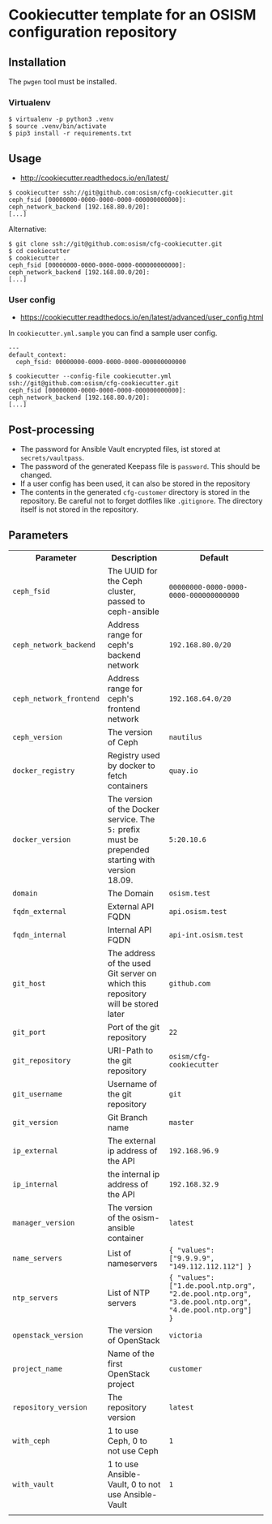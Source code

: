# Cookiecutter template for an OSISM configuration repository

## Installation

The `pwgen` tool must be installed.

### Virtualenv

```
$ virtualenv -p python3 .venv
$ source .venv/bin/activate
$ pip3 install -r requirements.txt
```


## Usage

* http://cookiecutter.readthedocs.io/en/latest/

```
$ cookiecutter ssh://git@github.com:osism/cfg-cookiecutter.git
ceph_fsid [00000000-0000-0000-0000-000000000000]:
ceph_network_backend [192.168.80.0/20]:
[...]
```

Alternative:

```
$ git clone ssh://git@github.com:osism/cfg-cookiecutter.git
$ cd cookiecutter
$ cookiecutter .
ceph_fsid [00000000-0000-0000-0000-000000000000]:
ceph_network_backend [192.168.80.0/20]:
[...]
```

### User config

* https://cookiecutter.readthedocs.io/en/latest/advanced/user_config.html

In ``cookiecutter.yml.sample`` you can find a sample user config.

```
---
default_context:
  ceph_fsid: 00000000-0000-0000-0000-000000000000
```

```
$ cookiecutter --config-file cookiecutter.yml ssh://git@github.com:osism/cfg-cookiecutter.git
ceph_fsid [00000000-0000-0000-0000-000000000000]:
ceph_network_backend [192.168.80.0/20]:
[...]
```

## Post-processing

* The password for Ansible Vault encrypted files, ist stored at ``secrets/vaultpass``.
* The password of the generated Keepass file is ``password``. This should be changed.
* If a user config has been used, it can also be stored in the repository
* The contents in the generated ``cfg-customer`` directory is stored in the repository.
  Be careful not to forget dotfiles like ``.gitignore``. The directory itself is not
  stored in the repository.

## Parameters

<table>
  <tr>
    <th>Parameter</th>
    <th>Description</th>
    <th>Default</th>
  </tr>
  <tr>
    <td><code>ceph_fsid</code></td>
    <td>The UUID for the Ceph cluster, passed to ceph-ansible</td>
    <td><code>00000000-0000-0000-0000-000000000000</code></td>
  </tr>
  <tr>
    <td><code>ceph_network_backend</code></td>
    <td>Address range for ceph's backend network</td>
    <td><code>192.168.80.0/20</code></td>
  </tr>
  <tr>
    <td><code>ceph_network_frontend</code></td>
    <td>Address range for ceph's frontend network</td>
    <td><code>192.168.64.0/20</code></td>
  </tr>
  <tr>
    <td><code>ceph_version</code></td>
    <td>The version of Ceph</td>
    <td><code>nautilus</code></td>
  </tr>
  <tr>
    <td><code>docker_registry</code></td>
    <td>Registry used by docker to fetch containers</td>
    <td><code>quay.io</code></td>
  </tr>
  <tr>
    <td><code>docker_version</code></td>
    <td>The version of the Docker service. The <code>5:</code> prefix must be prepended starting with version 18.09.</td>
    <td><code>5:20.10.6</code></td>
  </tr>
  <tr>
    <td><code>domain</code></td>
    <td>The Domain</td>
    <td><code>osism.test</code></td>
  </tr>
  <tr>
    <td><code>fqdn_external</code></td>
    <td>External API FQDN</td>
    <td><code>api.osism.test</code></td>
  </tr>
  <tr>
    <td><code>fqdn_internal</code></td>
    <td>Internal API FQDN</td>
    <td><code>api-int.osism.test</code></td>
  </tr>
  <tr>
    <td><code>git_host</code></td>
    <td>The address of the used Git server on which this repository will be stored later</td>
    <td><code>github.com</code></td>
  </tr>
  <tr>
    <td><code>git_port</code></td>
    <td>Port of the git repository</td>
    <td><code>22</code></td>
  </tr>
  <tr>
    <td><code>git_repository</code></td>
    <td>URI-Path to the git repository</td>
    <td><code>osism/cfg-cookiecutter</code></td>
  </tr>
  <tr>
    <td><code>git_username</code></td>
    <td>Username of the git repository</td>
    <td><code>git</code></td>
  </tr>
  <tr>
    <td><code>git_version</code></td>
    <td>Git Branch name</td>
    <td><code>master</code></td>
  </tr>
  <tr>
    <td><code>ip_external</code></td>
    <td>The external ip address of the API</td>
    <td><code>192.168.96.9</code></td>
  </tr>
  <tr>
    <td><code>ip_internal</code></td>
    <td>the internal ip address of the API</td>
    <td><code>192.168.32.9</code></td>
  </tr>
  <tr>
    <td><code>manager_version</code></td>
    <td>The version of the osism-ansible container</td>
    <td><code>latest</code></td>
  </tr>
  <tr>
    <td><code>name_servers</code></td>
    <td>List of nameservers</td>
    <td><code>{ "values": ["9.9.9.9", "149.112.112.112"] }</code></td>
  </tr>
  <tr>
    <td><code>ntp_servers</code></td>
    <td>List of NTP servers</td>
    <td><code>{ "values": ["1.de.pool.ntp.org", "2.de.pool.ntp.org", "3.de.pool.ntp.org", "4.de.pool.ntp.org"] }</code></td>
  </tr>
  <tr>
    <td><code>openstack_version</code></td>
    <td>The version of OpenStack</td>
    <td><code>victoria</code></td>
  </tr>
  <tr>
    <td><code>project_name</code></td>
    <td>Name of the first OpenStack project</td>
    <td><code>customer</code></td>
  </tr>
  <tr>
    <td><code>repository_version</code></td>
    <td>The repository version</td>
    <td><code>latest</code></td>
  </tr>
  <tr>
    <td><code>with_ceph</code></td>
    <td>1 to use Ceph, 0 to not use Ceph</td>
    <td><code>1</code></td>
  </tr>
  <tr>
    <td><code>with_vault</code></td>
    <td>1 to use Ansible-Vault, 0 to not use Ansible-Vault</td>
    <td><code>1</code></td>
  </tr>
  <tr>
    <td></td>
    <td></td>
    <td><code></code></td>
  </tr>
</table>
